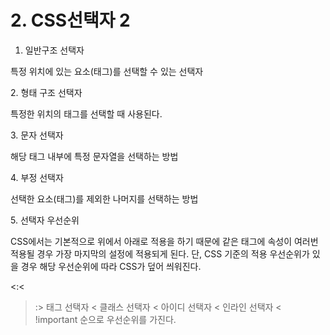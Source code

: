 # 2. CSS선택자 2



1. 일반구조 선택자

특정 위치에 있는 요소(태그)를 선택할 수 있는 선택자

2\. 형태 구조 선택자

특정한 위치의 태그를 선택할 때 사용된다.

3\. 문자 선택자

해당 태그 내부에 특정 문자열을 선택하는 방법

4\. 부정 선택자

선택한 요소(태그)를 제외한 나머지를 선택하는 방법

5\. 선택자 우선순위

CSS에서는 기본적으로 위에서 아래로 적용을 하기 때문에 같은 태그에 속성이 여러번 적용될 경우 가장 마지막의 설정에 적용되게 된다. 단, CSS 기준의 적용 우선순위가 있을 경우 해당 우선순위에 따라 CSS가 덮어 씌워진다.

<:<

> :> 태그 선택자 < 클래스 선택자 < 아이디 선택자 < 인라인 선택자 < !important 순으로 우선순위를 가진다.
